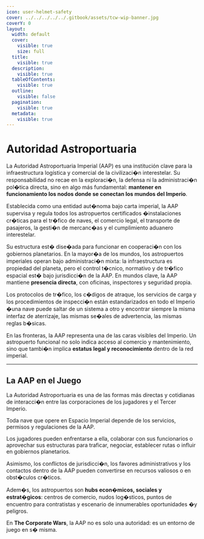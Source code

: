 ```yaml
---
icon: user-helmet-safety
cover: ../../../../../.gitbook/assets/tcw-wip-banner.jpg
coverY: 0
layout:
  width: default
  cover:
    visible: true
    size: full
  title:
    visible: true
  description:
    visible: true
  tableOfContents:
    visible: true
  outline:
    visible: false
  pagination:
    visible: true
  metadata:
    visible: true
---
```


# Autoridad Astroportuaria

La Autoridad Astroportuaria Imperial (AAP) es una institución clave para la infraestructura logística y comercial de la civilizaci�n interestelar. Su responsabilidad no recae en la exploraci�n, la defensa ni la administraci�n pol�tica directa, sino en algo más fundamental: **mantener en funcionamiento los nodos donde se conectan los mundos del Imperio**.

Establecida como una entidad aut�noma bajo carta imperial, la AAP supervisa y regula todos los astropuertos certificados �instalaciones cr�ticas para el tr�fico de naves, el comercio legal, el transporte de pasajeros, la gesti�n de mercanc�as y el cumplimiento aduanero interestelar.

Su estructura est� dise�ada para funcionar en cooperaci�n con los gobiernos planetarios. En la mayor�a de los mundos, los astropuertos imperiales operan bajo administraci�n mixta: la infraestructura es propiedad del planeta, pero el control t�cnico, normativo y de tr�fico espacial est� bajo jurisdicci�n de la AAP. En mundos clave, la AAP mantiene **presencia directa**, con oficinas, inspectores y seguridad propia.

Los protocolos de tr�fico, los c�digos de atraque, los servicios de carga y los procedimientos de inspecci�n están  estandarizados en todo el Imperio �una nave puede saltar de un sistema a otro y encontrar siempre la misma interfaz de aterrizaje, las mismas se�ales de advertencia, las mismas reglas b�sicas.

En las fronteras, la AAP representa una de las caras visibles del Imperio. Un astropuerto funcional no solo indica acceso al comercio y mantenimiento, sino que tambi�n implica **estatus legal y reconocimiento** dentro de la red imperial.

***

## La AAP en el Juego

La Autoridad Astroportuaria es una de las formas más directas y cotidianas de interacci�n entre las corporaciones de los jugadores y el Tercer Imperio.

Toda nave que opere en Espacio Imperial depende de los servicios, permisos y regulaciones de la AAP.

Los jugadores pueden enfrentarse a ella, colaborar con sus funcionarios o aprovechar sus estructuras para traficar, negociar, establecer rutas o influir en gobiernos planetarios.

Asimismo, los conflictos de jurisdicci�n, los favores administrativos y los contactos dentro de la AAP pueden convertirse en recursos valiosos o en obst�culos cr�ticos.

Adem�s, los astropuertos son **hubs econ�micos, sociales y estrat�gicos**: centros de comercio, nudos log�sticos, puntos de encuentro para contratistas y escenario de innumerables oportunidades �y peligros.

En **The Corporate Wars**, la AAP no es solo una autoridad: es un entorno de juego en s� misma.

